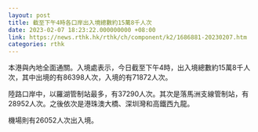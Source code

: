 ```yaml
---
layout: post
title: 截至下午4時各口岸出入境總數約15萬8千人次
date: 2023-02-07 18:23:22.000000000 +08:00
link: https://news.rthk.hk/rthk/ch/component/k2/1686881-20230207.htm
categories: rthk
---
```


本港與內地全面通關。入境處表示，今日截至下午4時，出入境總數約15萬8千人次，其中出境的有86398人次，入境的有71872人次。

陸路口岸中，以羅湖管制站最多，有37290人次。其次是落馬洲支線管制站，有28952人次。之後依次是港珠澳大橋、深圳灣和高鐵西九龍。

機場則有26052人次出入境。
